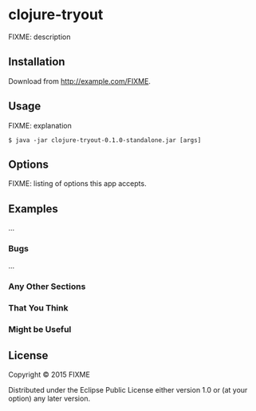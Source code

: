 # clojure-tryout

FIXME: description

## Installation

Download from http://example.com/FIXME.

## Usage

FIXME: explanation

    $ java -jar clojure-tryout-0.1.0-standalone.jar [args]

## Options

FIXME: listing of options this app accepts.

## Examples

...

### Bugs

...

### Any Other Sections
### That You Think
### Might be Useful

## License

Copyright © 2015 FIXME

Distributed under the Eclipse Public License either version 1.0 or (at
your option) any later version.
